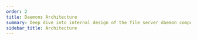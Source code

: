 ```yaml
---
order: 2
title: Daemons Architecture
summary: Deep dive into internal design of the file server daemon components and there places in the system 
sidebar_title: Architecture
---
```

